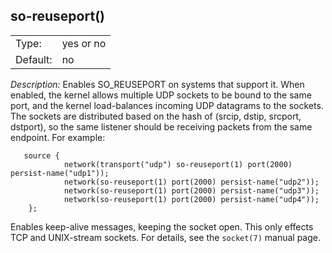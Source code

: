---
---
<!-- DISCLAIMER: This file is based on the syslog-ng Open Source Edition documentation https://github.com/balabit/syslog-ng-ose-guides/commit/2f4a52ee61d1ea9ad27cb4f3168b95408fddfdf2 and is used under the terms of The syslog-ng Open Source Edition Documentation License. The file has been modified by Axoflow. -->

## so-reuseport()

|          |           |
| -------- | --------- |
| Type:    | yes or no |
| Default: | no        |

*Description:* Enables SO_REUSEPORT on systems that support it. When enabled, the kernel allows multiple UDP sockets to be bound to the same port, and the kernel load-balances incoming UDP datagrams to the sockets. The sockets are distributed based on the hash of (srcip, dstip, srcport, dstport), so the same listener should be receiving packets from the same endpoint. For example:

```shell
   source {
            network(transport("udp") so-reuseport(1) port(2000) persist-name("udp1"));
            network(so-reuseport(1) port(2000) persist-name("udp2"));
            network(so-reuseport(1) port(2000) persist-name("udp3"));
            network(so-reuseport(1) port(2000) persist-name("udp4"));
    };
```

Enables keep-alive messages, keeping the socket open. This only effects TCP and UNIX-stream sockets. For details, see the `socket(7)` manual page.

